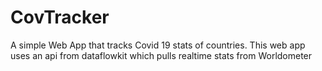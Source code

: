 # CovTracker
A simple Web App that tracks Covid 19 stats of countries. This web app uses an api from dataflowkit which pulls realtime stats from Worldometer
